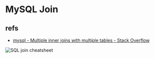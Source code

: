 # MySQL Join

## refs

- [mysql - Multiple inner joins with multiple tables - Stack Overflow](https://stackoverflow.com/questions/7150088/multiple-inner-joins-with-multiple-tables)

![SQL join cheatsheet](https://qn.cdn.cliiip.com/imgs/u/3c2235e9-f714-4468-9732-c75085ea2f81.png)
